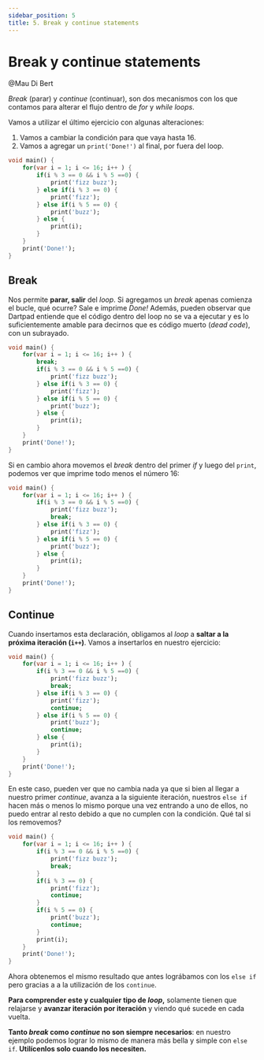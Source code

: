```yaml
---
sidebar_position: 5
title: 5. Break y continue statements
---
```


# Break y continue statements

@Mau Di Bert

_Break_ (parar) y _continue_ (continuar), son dos mecanismos con los que contamos para alterar el flujo dentro de _for_ y _while_ _loops_.

Vamos a utilizar el último ejercicio con algunas alteraciones:

1. Vamos a cambiar la condición para que vaya hasta 16.
2. Vamos a agregar un `print('Done!')` al final, por fuera del loop.

```dart
void main() {
    for(var i = 1; i <= 16; i++ ) {
        if(i % 3 == 0 && i % 5 ==0) {
            print('fizz buzz');
        } else if(i % 3 == 0) {
            print('fizz');
        } else if(i % 5 == 0) {
            print('buzz');
        } else {
            print(i);
        }
    }
    print('Done!');
}
```

## Break

Nos permite __parar, salir__ del _loop_. Si agregamos un _break_ apenas comienza el bucle, qué ocurre? Sale e imprime _Done!_ Además, pueden observar que Dartpad entiende que el código dentro del loop no se va a ejecutar y es lo suficientemente amable para decirnos que es código muerto (_dead code_), con un subrayado.

```dart
void main() {
    for(var i = 1; i <= 16; i++ ) {
        break;
        if(i % 3 == 0 && i % 5 ==0) {
            print('fizz buzz');
        } else if(i % 3 == 0) {
            print('fizz');
        } else if(i % 5 == 0) {
            print('buzz');
        } else {
            print(i);
        }
    }
    print('Done!');
}
```

Si en cambio ahora movemos el _break_ dentro del primer _if_ y luego del `print`, podemos ver que imprime todo menos el número 16:

```dart
void main() {
    for(var i = 1; i <= 16; i++ ) {
        if(i % 3 == 0 && i % 5 ==0) {
            print('fizz buzz');
            break;
        } else if(i % 3 == 0) {
            print('fizz');
        } else if(i % 5 == 0) {
            print('buzz');
        } else {
            print(i);
        }
    }
    print('Done!');
}
```

## Continue

Cuando insertamos esta declaración, obligamos al _loop_ a __saltar a la próxima iteración (`i++`)__. Vamos a insertarlos en nuestro ejercicio:

```dart
void main() {
    for(var i = 1; i <= 16; i++ ) {
        if(i % 3 == 0 && i % 5 ==0) {
            print('fizz buzz');
            break;
        } else if(i % 3 == 0) {
            print('fizz');
            continue;
        } else if(i % 5 == 0) {
            print('buzz');
            continue;
        } else {
            print(i);
        }
    }
    print('Done!');
}
```

En este caso, pueden ver que no cambia nada ya que si bien al llegar a nuestro primer _continue_, avanza a la siguiente iteración, nuestros `else if` hacen más o menos lo mismo porque una vez entrando a uno de ellos, no puedo entrar al resto debido a que no cumplen con la condición. Qué tal si los removemos?

```dart
void main() {
    for(var i = 1; i <= 16; i++ ) {
        if(i % 3 == 0 && i % 5 ==0) {
            print('fizz buzz');
            break;
        }
        if(i % 3 == 0) {
            print('fizz');
            continue;
        }
        if(i % 5 == 0) {
            print('buzz');
            continue;
        }
        print(i);
    }
    print('Done!');
}
```

Ahora obtenemos el mismo resultado que antes lográbamos con los `else if` pero gracias a a la utilización de los `continue`.

__Para comprender este y cualquier tipo de _loop_,__ solamente tienen que relajarse y __avanzar iteración por iteración__ y viendo qué sucede en cada vuelta.

__Tanto _break_ como _continue_ no son siempre necesarios__: en nuestro ejemplo podemos lograr lo mismo de manera más bella y simple con `else if`. __Utilícenlos solo cuando los necesiten.__
